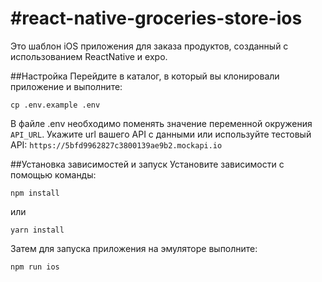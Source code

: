 # #react-native-groceries-store-ios

Это шаблон iOS приложения для заказа продуктов, созданный с использованием ReactNative и expo.

##Настройка
Перейдите в каталог, в который вы клонировали приложение и выполните:

```
cp .env.example .env
```

В файле .env необходимо поменять значение переменной окружения `API_URL`. Укажите url вашего API с данными или используйте тестовый API: `https://5bfd9962827c3800139ae9b2.mockapi.io`

##Установка зависимостей и запуск
Установите зависимости с помощью команды:

```
npm install
```

или

```
yarn install
```

Затем для запуска приложения на эмуляторе выполните:

```
npm run ios
```
